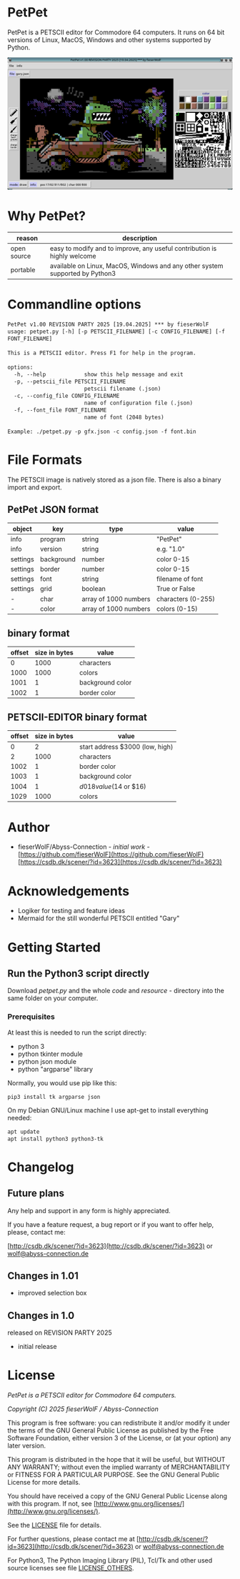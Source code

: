 # PetPet

PetPet is a PETSCII editor for Commodore 64 computers.
It runs on 64 bit versions of Linux, MacOS, Windows and other systems supported by Python. 

![screenshot](./screenshot.png)


# Why PetPet?

reason | description
---|---
open source | easy to modify and to improve, any useful contribution is highly welcome
portable | available on Linux, MacOS, Windows and any other system supported by Python3



# Commandline options

	PetPet v1.00 REVISION PARTY 2025 [19.04.2025] *** by fieserWolF
	usage: petpet.py [-h] [-p PETSCII_FILENAME] [-c CONFIG_FILENAME] [-f FONT_FILENAME]

	This is a PETSCII editor. Press F1 for help in the program.

	options:
	  -h, --help            show this help message and exit
	  -p, --petscii_file PETSCII_FILENAME
							petscii filename (.json)
	  -c, --config_file CONFIG_FILENAME
							name of configuration file (.json)
	  -f, --font_file FONT_FILENAME
							name of font (2048 bytes)

	Example: ./petpet.py -p gfx.json -c config.json -f font.bin



# File Formats

The PETSCII image is natively stored as a json file. There is also a binary import and export.

## PetPet JSON format

object | key | type | value
---|---|---|---
info | program | string | "PetPet"
info | version | string | e.g. "1.0"
settings | background | number | color 0-15
settings | border | number | color 0-15
settings | font | string | filename of font
settings | grid | boolean | True or False
- | char | array of 1000 numbers | characters (0-255)
- | color | array of 1000 numbers | colors (0-15)


## binary format

offset | size in bytes | value
---|---|---
0 | 1000 | characters
1000 | 1000 | colors
1001 | 1 | background color
1002 | 1 | border color


## PETSCII-EDITOR binary format

offset | size in bytes | value
---|---|---
0 | 2 | start address $3000 (low, high)
2 | 1000 | characters
1002 | 1 | border color
1003 | 1 | background color
1004 | 1 | $d018 value ($14 or $16)
1029 | 1000 | colors



# Author

* fieserWolF/Abyss-Connection - *initial work* - [https://github.com/fieserWolF](https://github.com/fieserWolF) [https://csdb.dk/scener/?id=3623](https://csdb.dk/scener/?id=3623)

# Acknowledgements

* Logiker for testing and feature ideas
* Mermaid for the still wonderful PETSCII entitled "Gary"
# Getting Started

## Run the Python3 script directly

Download _petpet.py_ and the whole _code_ and _resource_ - directory into the same folder on your computer.

### Prerequisites

At least this is needed to run the script directly:

- python 3
- python tkinter module
- python json module
- python "argparse" library


Normally, you would use pip like this:
```
pip3 install tk argparse json
```

On my Debian GNU/Linux machine I use apt-get to install everything needed:
```
apt update
apt install python3 python3-tk
```


# Changelog

## Future plans

Any help and support in any form is highly appreciated.

If you have a feature request, a bug report or if you want to offer help, please, contact me:


[http://csdb.dk/scener/?id=3623](http://csdb.dk/scener/?id=3623)
or
[wolf@abyss-connection.de](wolf@abyss-connection.de)



## Changes in 1.01

* improved selection box


## Changes in 1.0

released on REVISION PARTY 2025

- initial release
# License

_PetPet is a PETSCII editor for Commodore 64 computers._

_Copyright (C) 2025 fieserWolF / Abyss-Connection_

This program is free software: you can redistribute it and/or modify it under the terms of the GNU General Public License as published by the Free Software Foundation, either version 3 of the License, or (at your option) any later version.

This program is distributed in the hope that it will be useful, but WITHOUT ANY WARRANTY;
without even the implied warranty of MERCHANTABILITY or FITNESS FOR A PARTICULAR PURPOSE.
See the GNU General Public License for more details.

You should have received a copy of the GNU General Public License along with this program.
If not, see [http://www.gnu.org/licenses/](http://www.gnu.org/licenses/).

See the [LICENSE](LICENSE) file for details.

For further questions, please contact me at
[http://csdb.dk/scener/?id=3623](http://csdb.dk/scener/?id=3623)
or
[wolf@abyss-connection.de](wolf@abyss-connection.de)

For Python3, The Python Imaging Library (PIL), Tcl/Tk and other used source licenses see file [LICENSE_OTHERS](LICENSE_OTHERS).


